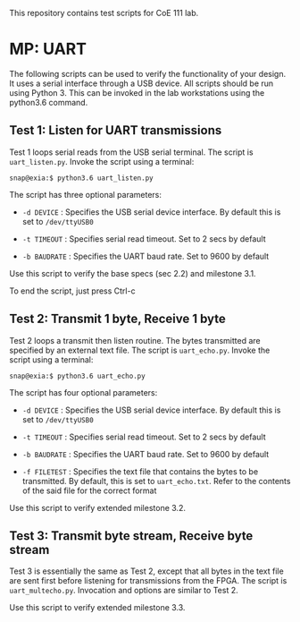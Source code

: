 This repository contains test scripts for CoE 111 lab.

# MP: UART

The following scripts can be used to verify the functionality of your design. It uses a serial interface through a USB device. All scripts should be run using Python 3. This can be invoked in the lab workstations using the python3.6 command.

## Test 1: Listen for UART transmissions

Test 1 loops serial reads from the USB serial terminal. The script is `uart_listen.py`. Invoke the script using a terminal:

`snap@exia:$ python3.6 uart_listen.py`

The script has three optional parameters:

- `-d DEVICE` : Specifies the USB serial device interface. By default this is set to `/dev/ttyUSB0`

- `-t TIMEOUT` : Specifies serial read timeout. Set to 2 secs by default

- `-b BAUDRATE` : Specifies the UART baud rate. Set to 9600 by default

Use this script to verify the base specs (sec 2.2) and milestone 3.1.

To end the script, just press Ctrl-c

## Test 2: Transmit 1 byte, Receive 1 byte

Test 2 loops a transmit then listen routine. The bytes transmitted are specified by an external text file. The script is `uart_echo.py`. Invoke the script using a terminal:

`snap@exia:$ python3.6 uart_echo.py`

The script has four optional parameters:

- `-d DEVICE` : Specifies the USB serial device interface. By default this is set to `/dev/ttyUSB0`

- `-t TIMEOUT` : Specifies serial read timeout. Set to 2 secs by default

- `-b BAUDRATE` : Specifies the UART baud rate. Set to 9600 by default

- `-f FILETEST` : Specifies the text file that contains the bytes to be transmitted. By default, this is set to `uart_echo.txt`. Refer to the contents of the said file for the correct format

Use this script to verify extended milestone 3.2.

## Test 3: Transmit byte stream, Receive byte stream

Test 3 is essentially the same as Test 2, except that all bytes in the text file are sent first before listening for transmissions from the FPGA. The script is `uart_multecho.py`. Invocation and options are similar to Test 2.

Use this script to verify extended milestone 3.3.
